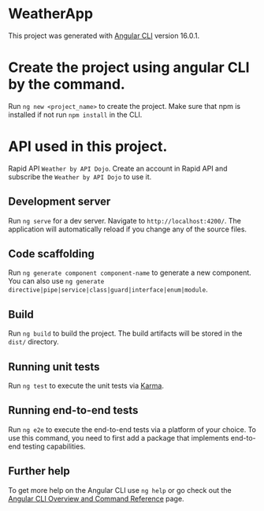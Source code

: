 # WeatherApp

This project was generated with [Angular CLI](https://github.com/angular/angular-cli) version 16.0.1.

# Create the project using angular CLI by the command.
Run `ng new <project_name>` to create the project. Make sure that npm is installed if not run `npm install` in the CLI.

# API used in this project.
Rapid API `Weather by API Dojo`. Create an account in Rapid API and subscribe the `Weather by API Dojo` to use it.

## Development server

Run `ng serve` for a dev server. Navigate to `http://localhost:4200/`. The application will automatically reload if you change any of the source files.

## Code scaffolding

Run `ng generate component component-name` to generate a new component. You can also use `ng generate directive|pipe|service|class|guard|interface|enum|module`.

## Build

Run `ng build` to build the project. The build artifacts will be stored in the `dist/` directory.

## Running unit tests

Run `ng test` to execute the unit tests via [Karma](https://karma-runner.github.io).

## Running end-to-end tests

Run `ng e2e` to execute the end-to-end tests via a platform of your choice. To use this command, you need to first add a package that implements end-to-end testing capabilities.

## Further help

To get more help on the Angular CLI use `ng help` or go check out the [Angular CLI Overview and Command Reference](https://angular.io/cli) page.
